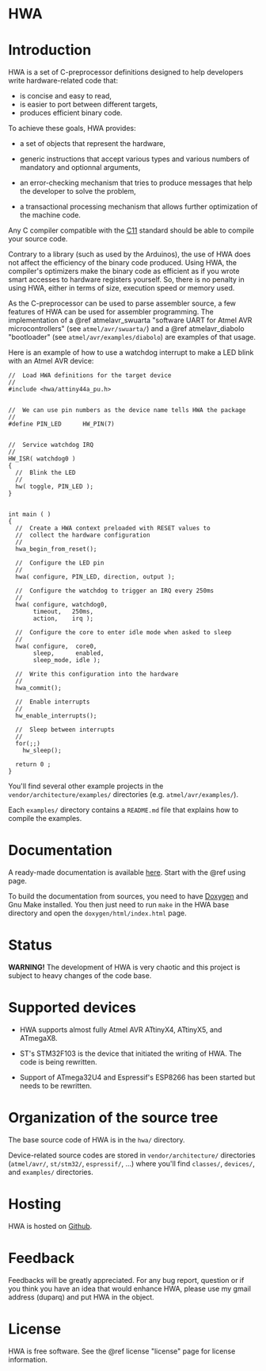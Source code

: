 
HWA
===

Introduction
============

HWA is a set of C-preprocessor definitions designed to help developers write
hardware-related code that:

 * is concise and easy to read,
 * is easier to port between different targets,
 * produces efficient binary code.

To achieve these goals, HWA provides:

 * a set of objects that represent the hardware,

 * generic instructions that accept various types and various numbers of
   mandatory and optionnal arguments,

 * an error-checking mechanism that tries to produce messages that help the
   developer to solve the problem,

 * a transactional processing mechanism that allows further optimization of the
   machine code.

Any C compiler compatible with the
[C11](https://en.wikipedia.org/wiki/C11_%28C_standard_revision%29) standard
should be able to compile your source code.

Contrary to a library (such as used by the Arduinos), the use of HWA does not
affect the efficiency of the binary code produced. Using HWA, the compiler's
optimizers make the binary code as efficient as if you wrote smart accesses to
hardware registers yourself. So, there is no penalty in using HWA, either in
terms of size, execution speed or memory used.

As the C-preprocessor can be used to parse assembler source, a few features of
HWA can be used for assembler programming. The implementation of a @ref
atmelavr_swuarta "software UART for Atmel AVR microcontrollers" (see
`atmel/avr/swuarta/`) and a @ref atmelavr_diabolo "bootloader" (see
`atmel/avr/examples/diabolo`) are examples of that usage.

Here is an example of how to use a watchdog interrupt to make a LED blink with
an Atmel AVR device:


    //  Load HWA definitions for the target device
    //
    #include <hwa/attiny44a_pu.h>


    //  We can use pin numbers as the device name tells HWA the package
    //
    #define PIN_LED      HW_PIN(7)


    //  Service watchdog IRQ
    //
    HW_ISR( watchdog0 )
    {
      //  Blink the LED
      //
      hw( toggle, PIN_LED );
    }


    int main ( )
    {
      //  Create a HWA context preloaded with RESET values to
      //  collect the hardware configuration
      //
      hwa_begin_from_reset();

      //  Configure the LED pin
      //
      hwa( configure, PIN_LED, direction, output );

      //  Configure the watchdog to trigger an IRQ every 250ms
      //
      hwa( configure, watchdog0,
           timeout,   250ms,
           action,    irq );

      //  Configure the core to enter idle mode when asked to sleep
      //
      hwa( configure,  core0,
           sleep,      enabled,
           sleep_mode, idle );

      //  Write this configuration into the hardware
      //
      hwa_commit();

      //  Enable interrupts
      //
      hw_enable_interrupts();

      //  Sleep between interrupts
      //
      for(;;)
        hw_sleep();

      return 0 ;
    }


You'll find several other example projects in the
`vendor/architecture/examples/` directories (e.g. `atmel/avr/examples/`).

Each `examples/` directory contains a `README.md` file that explains how to
compile the examples.


Documentation
=============

A ready-made documentation is available
[here](http://duparq.free.fr/hwa/index.html). Start with the @ref using page.

To build the documentation from sources, you need to have
[Doxygen](http://www.stack.nl/~dimitri/doxygen/) and Gnu Make installed. You
then just need to run `make` in the HWA base directory and open the
`doxygen/html/index.html` page.


Status
======

__WARNING!__ The development of HWA is very chaotic and this project is subject
to heavy changes of the code base.


Supported devices
=================

 * HWA supports almost fully Atmel AVR ATtinyX4, ATtinyX5, and ATmegaX8.

 * ST's STM32F103 is the device that initiated the writing of HWA. The code is
   being rewritten.

 * Support of ATmega32U4 and Espressif's ESP8266 has been started but needs to
   be rewritten.


Organization of the source tree
===============================

The base source code of HWA is in the `hwa/` directory.

Device-related source codes are stored in `vendor/architecture/` directories
(`atmel/avr/`, `st/stm32/`, `espressif/`, ...) where you'll find `classes/`,
`devices/`, and `examples/` directories.


Hosting
=======

HWA is hosted on [Github](http://github.com/duparq/hwa).


Feedback
========

Feedbacks will be greatly appreciated. For any bug report, question or if you
think you have an idea that would enhance HWA, please use my gmail address
(duparq) and put HWA in the object.


License
=======

HWA is free software. See the @ref license "license" page for license information.

<br>
